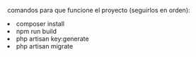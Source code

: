 comandos para que funcione el proyecto (seguirlos en orden):
<li>composer install</li>
<li>npm run build</li>
<li>php artisan key:generate</li>
<li>php artisan migrate</li>
